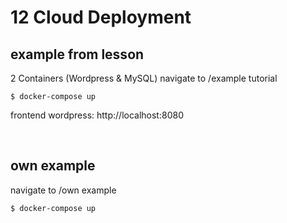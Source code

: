 # 12 Cloud Deployment

## example from lesson

2 Containers (Wordpress & MySQL)
navigate to /example tutorial

```
$ docker-compose up
```

frontend wordpress: http://localhost:8080

&nbsp;

## own example

navigate to /own example

```
$ docker-compose up
```
